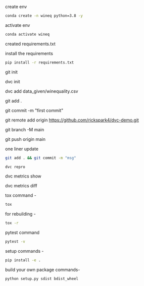 create env

```bash 
conda create -n wineq python=3.8 -y
```

activate env
```bash
conda activate wineq

```

created requirements.txt 

install the requirements
```bash
pip install -r requirements.txt

```

git init

dvc init

dvc add data_given/winequality.csv

git add . 

git commit -m "first commit"

git remote add origin https://github.com/rickspark4/dvc-demo.git

git branch -M main

git push origin main

one liner update 
```bash
git add . && git commit -m "msg"
```
```bash
dvc repro
```
dvc metrics show

dvc metrics diff

tox command -
```bash
tox
```

for rebuilding -
```bash
tox -r 
```

pytest command
```bash
pytest -v
```


setup commands -
```bash
pip install -e . 
```


build your own package commands-
```bash 
python setup.py sdist bdist_wheel

```








